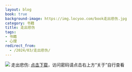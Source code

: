 ```yaml
---
layout: blog
book: true
background-image: https://img.locyoo.com/book走出悲伤.jpg
category: 书籍
title: 走出悲伤
tags:
- 书籍
- 心理
redirect_from:
  - /2024/03/走出悲伤/
---
```

![](https://img.locyoo.com/book走出悲伤.jpg)
走出悲伤: <a name = "ref1" href="https://url18.ctfile.com/f/50983618-1051396945-775f21?p=3619">点击下载</a>，访问密码请点击右上方“关于”自行查看